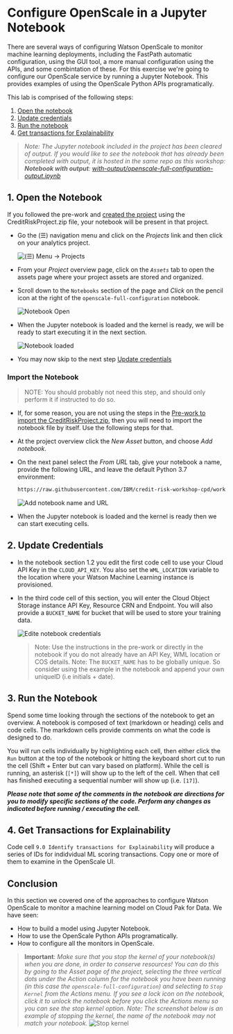 # Configure OpenScale in a Jupyter Notebook

There are several ways of configuring Watson OpenScale to monitor machine learning deployments, including the FastPath automatic configuration, using the GUI tool, a more manual configuration using the APIs, and some combintation of these. For this exercise we're going to configure our OpenScale service by running a Jupyter Notebook. This provides examples of using the OpenScale Python APIs programatically.

This lab is comprised of the following steps:

1. [Open the notebook](#1-open-the-notebook)
2. [Update credentials](#2-update-credentials)
3. [Run the notebook](#3-run-the-notebook)
4. [Get transactions for Explainability](#4-get-transactions-for-explainability)

> *Note: The Jupyter notebook included in the project has been cleared of output. If you would like to see the notebook that has already been completed with output, it is hosted in the same repo as this workshop: **Notebook with output**: [with-output/openscale-full-configuration-output.ipynb](../../notebooks/with-output/openscale-full-configuration-output.ipynb)*

## 1. Open the Notebook

If you followed the pre-work and [created the project](../pre-work/README.md#create-a-new-project) using the CreditRiskProject.zip file, your notebook will be present in that project.

* Go the (☰) navigation menu and click on the *Projects* link and then click on your analytics project.

  ![(☰) Menu -> Projects](../.gitbook/assets/images/navigation/menu-projects.png)

* From your *Project* overview page, click on the *`Assets`* tab to open the assets page where your project assets are stored and organized.

* Scroll down to the `Notebooks` section of the page and *Click* on the pencil icon at the right of the `openscale-full-configuration` notebook.

  ![Notebook Open](../.gitbook/assets/images/openscale/openscale-fullconfignotebook-open.png)

* When the Jupyter notebook is loaded and the kernel is ready, we will be ready to start executing it in the next section.

  ![Notebook loaded](../.gitbook/assets/images/openscale/openscale-fullconfignotebook-loaded.png)

* You may now skip to the next step [Update credentials](#2-update-credentials)

### Import the Notebook

> NOTE: You should probably not need this step, and should only perform it if instructed to do so.

* If, for some reason, you are not using the steps in the [Pre-work to import the CreditRiskProject.zip](../pre-work/README.md#create-a-new-project), then you will need to import the notebook file by itself. Use the following steps for that.

* At the project overview click the *New Asset* button, and choose *Add notebook*.

* On the next panel select the *From URL* tab, give your notebook a name, provide the following URL, and leave the default Python 3.7 environment:

  ```bash
  https://raw.githubusercontent.com/IBM/credit-risk-workshop-cpd/workshop-CPDaaS-master/notebooks/openscale-full-configuration.ipynb
  ```

  ![Add notebook name and URL](../.gitbook/assets/images/openscale/openscale-add-notebook-url.png)

* When the Jupyter notebook is loaded and the kernel is ready then we can start executing cells.

## 2. Update Credentials

* In the notebook section 1.2 you edit the first code cell to use your Cloud API Key in the `CLOUD_API_KEY`. You also set the `WML_LOCATION` variable to the location where your Watson Machine Learning instance is provisioned.

* In the third code cell of this section, you will enter the Cloud Object Storage instance API Key, Resource CRN and Endpoint. You will also provide a `BUCKET_NAME` for bucket that will be used to store your training data.

  ![Edite notebook credentials](../.gitbook/assets/images/openscale/openscale-fullconfignotebook-creds.png)

  > Note: Use the instructions in the pre-work or directly in the notebook if you do not already have an API Key, WML location or COS details.
  > Note: The `BUCKET_NAME` has to be globally unique. So consider using the example in the notebook and append your own uniqueID (i.e initials + date).

## 3. Run the Notebook

Spend some time looking through the sections of the notebook to get an overview. A notebook is composed of text (markdown or heading) cells and code cells. The markdown cells provide comments on what the code is designed to do.

You will run cells individually by highlighting each cell, then either click the `Run` button at the top of the notebook or hitting the keyboard short cut to run the cell (Shift + Enter but can vary based on platform). While the cell is running, an asterisk (`[*]`) will show up to the left of the cell. When that cell has finished executing a sequential number will show up (i.e. `[17]`).

_**Please note that some of the comments in the notebook are directions for you to modify specific sections of the code. Perform any changes as indicated before running / executing the cell.**_

## 4. Get Transactions for Explainability

Code cell `9.0 Identify transactions for Explainability` will produce a series of IDs for indidvidual ML scoring transactions. Copy one or more of them to examine in the OpenScale UI.

## Conclusion

In this section we covered one of the approaches to configure Watson OpenScale to monitor a machine learning model on Cloud Pak for Data. We have seen:

* How to build a model using Jupyter Notebook.
* How to use the OpenScale Python APIs programatically.
* How to configure all the monitors in OpenScale.

> **Important**: *Make sure that you stop the kernel of your notebook(s) when you are done, in order to conserve resources! You can do this by going to the Asset page of the project, selecting the three vertical dots under the Action column for the notebook you have been running (in this case the `openscale-full-configuration`) and selecting to `Stop Kernel` from the Actions menu. If you see a lock icon on the notebook, click it to unlock the notebook before you click the Actions menu so you can see the stop kernel option. Note: The screenshot below is an example of stopping the kernel, the name of the notebook may not match your notebook.*
> ![Stop kernel](../.gitbook/assets/images/ml/stop-notebook-kernel.png)
